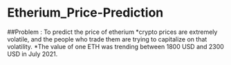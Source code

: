 # Etherium_Price-Prediction
##Problem : To predict the price of etherium
*crypto prices are extremely volatile, and the people who trade them are trying to capitalize on that volatility.
*The value of one ETH was trending between 1800 USD and 2300 USD in July 2021.
